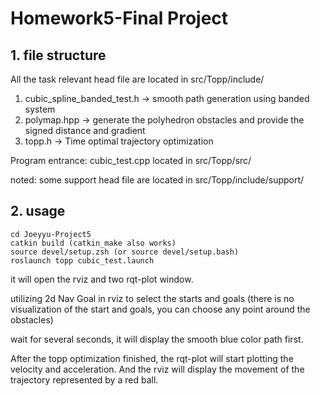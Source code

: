 # Homework5-Final Project

## 1. file structure

All the task relevant head file are located in src/Topp/include/

1. cubic_spline_banded_test.h  -> smooth path generation using banded system
2. polymap.hpp -> generate the polyhedron obstacles and provide the signed distance and gradient
3. topp.h  ->  Time optimal trajectory optimization

  Program entrance: cubic_test.cpp  located in src/Topp/src/

noted: some support head file are located in src/Topp/include/support/



## 2. usage

```
cd Joeyyu-Project5
catkin build (catkin_make also works)
source devel/setup.zsh (or source devel/setup.bash)
roslaunch topp cubic_test.launch 
```

it will open the rviz and two rqt-plot window.

utilizing 2d Nav Goal in rviz to select the starts and goals (there is no visualization of the start and goals, you can choose any point around the obstacles)

wait for several seconds, it will display the smooth blue color path first.

After the topp optimization finished,  the rqt-plot will start plotting the velocity and acceleration. And the rviz will display the movement of the trajectory represented by a red ball.





